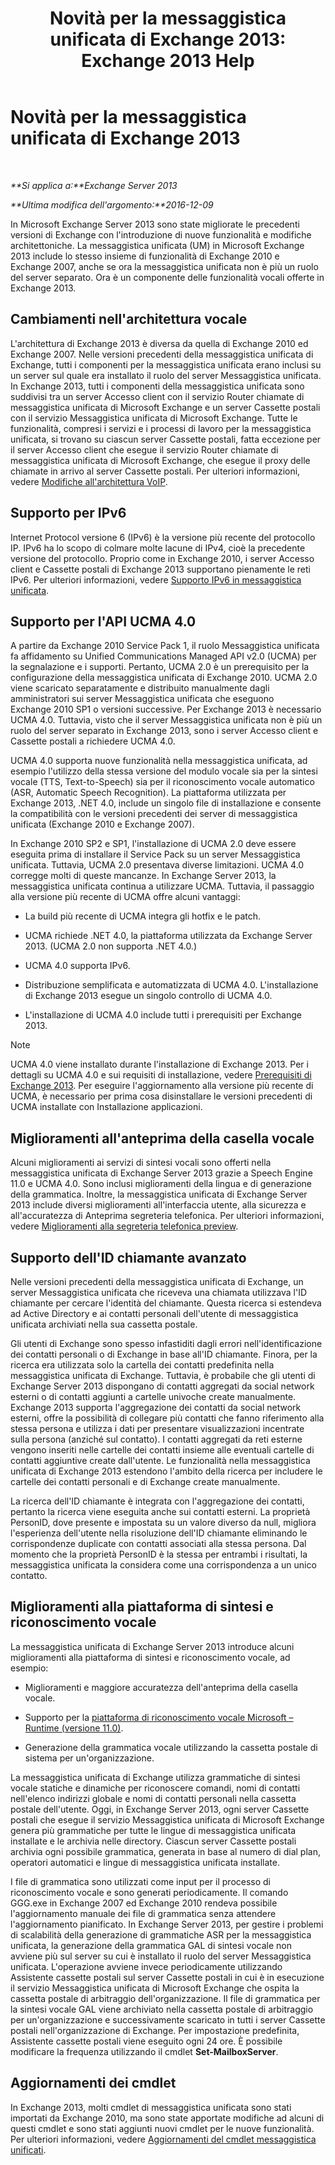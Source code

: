 ﻿---
title: 'Novità per la messaggistica unificata di Exchange 2013: Exchange 2013 Help'
TOCTitle: Novità per la messaggistica unificata di Exchange 2013
ms:assetid: a444ef2d-d893-408e-adf9-c9d8a8b07593
ms:mtpsurl: https://technet.microsoft.com/it-it/library/JJ150545(v=EXCHG.150)
ms:contentKeyID: 50481315
ms.date: 05/22/2018
mtps_version: v=EXCHG.150
ms.translationtype: MT
---

# Novità per la messaggistica unificata di Exchange 2013

 

_**Si applica a:**Exchange Server 2013_

_**Ultima modifica dell'argomento:**2016-12-09_

In Microsoft Exchange Server 2013 sono state migliorate le precedenti versioni di Exchange con l'introduzione di nuove funzionalità e modifiche architettoniche. La messaggistica unificata (UM) in Microsoft Exchange 2013 include lo stesso insieme di funzionalità di Exchange 2010 e Exchange 2007, anche se ora la messaggistica unificata non è più un ruolo del server separato. Ora è un componente delle funzionalità vocali offerte in Exchange 2013.

## Cambiamenti nell'architettura vocale

L'architettura di Exchange 2013 è diversa da quella di Exchange 2010 ed Exchange 2007. Nelle versioni precedenti della messaggistica unificata di Exchange, tutti i componenti per la messaggistica unificata erano inclusi su un server sul quale era installato il ruolo del server Messaggistica unificata. In Exchange 2013, tutti i componenti della messaggistica unificata sono suddivisi tra un server Accesso client con il servizio Router chiamate di messaggistica unificata di Microsoft Exchange e un server Cassette postali con il servizio Messaggistica unificata di Microsoft Exchange. Tutte le funzionalità, compresi i servizi e i processi di lavoro per la messaggistica unificata, si trovano su ciascun server Cassette postali, fatta eccezione per il server Accesso client che esegue il servizio Router chiamate di messaggistica unificata di Microsoft Exchange, che esegue il proxy delle chiamate in arrivo al server Cassette postali. Per ulteriori informazioni, vedere [Modifiche all'architettura VoIP](voice-architecture-changes-exchange-2013-help.md).

## Supporto per IPv6

Internet Protocol versione 6 (IPv6) è la versione più recente del protocollo IP. IPv6 ha lo scopo di colmare molte lacune di IPv4, cioè la precedente versione del protocollo. Proprio come in Exchange 2010, i server Accesso client e Cassette postali di Exchange 2013 supportano pienamente le reti IPv6. Per ulteriori informazioni, vedere [Supporto IPv6 in messaggistica unificata](ipv6-support-in-unified-messaging-exchange-2013-help.md).

## Supporto per l'API UCMA 4.0

A partire da Exchange 2010 Service Pack 1, il ruolo Messaggistica unificata fa affidamento su Unified Communications Managed API v2.0 (UCMA) per la segnalazione e i supporti. Pertanto, UCMA 2.0 è un prerequisito per la configurazione della messaggistica unificata di Exchange 2010. UCMA 2.0 viene scaricato separatamente e distribuito manualmente dagli amministratori sui server Messaggistica unificata che eseguono Exchange 2010 SP1 o versioni successive. Per Exchange 2013 è necessario UCMA 4.0. Tuttavia, visto che il server Messaggistica unificata non è più un ruolo del server separato in Exchange 2013, sono i server Accesso client e Cassette postali a richiedere UCMA 4.0.

UCMA 4.0 supporta nuove funzionalità nella messaggistica unificata, ad esempio l'utilizzo della stessa versione del modulo vocale sia per la sintesi vocale (TTS, Text-to-Speech) sia per il riconoscimento vocale automatico (ASR, Automatic Speech Recognition). La piattaforma utilizzata per Exchange 2013, .NET 4.0, include un singolo file di installazione e consente la compatibilità con le versioni precedenti dei server di messaggistica unificata (Exchange 2010 e Exchange 2007).

In Exchange 2010 SP2 e SP1, l'installazione di UCMA 2.0 deve essere eseguita prima di installare il Service Pack su un server Messaggistica unificata. Tuttavia, UCMA 2.0 presentava diverse limitazioni. UCMA 4.0 corregge molti di queste mancanze. In Exchange Server 2013, la messaggistica unificata continua a utilizzare UCMA. Tuttavia, il passaggio alla versione più recente di UCMA offre alcuni vantaggi:

  - La build più recente di UCMA integra gli hotfix e le patch.

  - UCMA richiede .NET 4.0, la piattaforma utilizzata da Exchange Server 2013. (UCMA 2.0 non supporta .NET 4.0.)

  - UCMA 4.0 supporta IPv6.

  - Distribuzione semplificata e automatizzata di UCMA 4.0. L'installazione di Exchange 2013 esegue un singolo controllo di UCMA 4.0.

  - L'installazione di UCMA 4.0 include tutti i prerequisiti per Exchange 2013.


> [!NOTE]
> UCMA 4.0 viene installato durante l'installazione di Exchange 2013. Per i dettagli su UCMA 4.0 e sui requisiti di installazione, vedere <A href="exchange-2013-prerequisites-exchange-2013-help.md">Prerequisiti di Exchange 2013</A>. Per eseguire l'aggiornamento alla versione più recente di UCMA, è necessario per prima cosa disinstallare le versioni precedenti di UCMA installate con Installazione applicazioni.



## Miglioramenti all'anteprima della casella vocale

Alcuni miglioramenti ai servizi di sintesi vocali sono offerti nella messaggistica unificata di Exchange Server 2013 grazie a Speech Engine 11.0 e UCMA 4.0. Sono inclusi miglioramenti della lingua e di generazione della grammatica. Inoltre, la messaggistica unificata di Exchange Server 2013 include diversi miglioramenti all'interfaccia utente, alla sicurezza e all'accuratezza di Anteprima segreteria telefonica. Per ulteriori informazioni, vedere [Miglioramenti alla segreteria telefonica preview](voice-mail-preview-enhancements-exchange-2013-help.md).

## Supporto dell'ID chiamante avanzato

Nelle versioni precedenti della messaggistica unificata di Exchange, un server Messaggistica unificata che riceveva una chiamata utilizzava l'ID chiamante per cercare l'identità del chiamante. Questa ricerca si estendeva ad Active Directory e ai contatti personali dell'utente di messaggistica unificata archiviati nella sua cassetta postale.

Gli utenti di Exchange sono spesso infastiditi dagli errori nell'identificazione dei contatti personali o di Exchange in base all'ID chiamante. Finora, per la ricerca era utilizzata solo la cartella dei contatti predefinita nella messaggistica unificata di Exchange. Tuttavia, è probabile che gli utenti di Exchange Server 2013 dispongano di contatti aggregati da social network esterni o di contatti aggiunti a cartelle univoche create manualmente. Exchange 2013 supporta l'aggregazione dei contatti da social network esterni, offre la possibilità di collegare più contatti che fanno riferimento alla stessa persona e utilizza i dati per presentare visualizzazioni incentrate sulla persona (anziché sul contatto). I contatti aggregati da reti esterne vengono inseriti nelle cartelle dei contatti insieme alle eventuali cartelle di contatti aggiuntive create dall'utente. Le funzionalità nella messaggistica unificata di Exchange 2013 estendono l'ambito della ricerca per includere le cartelle dei contatti personali e di Exchange create manualmente.

La ricerca dell'ID chiamante è integrata con l'aggregazione dei contatti, pertanto la ricerca viene eseguita anche sui contatti esterni. La proprietà PersonID, dove presente e impostata su un valore diverso da null, migliora l'esperienza dell'utente nella risoluzione dell'ID chiamante eliminando le corrispondenze duplicate con contatti associati alla stessa persona. Dal momento che la proprietà PersonID è la stessa per entrambi i risultati, la messaggistica unificata la considera come una corrispondenza a un unico contatto.

## Miglioramenti alla piattaforma di sintesi e riconoscimento vocale

La messaggistica unificata di Exchange Server 2013 introduce alcuni miglioramenti alla piattaforma di sintesi e riconoscimento vocale, ad esempio:

  - Miglioramenti e maggiore accuratezza dell'anteprima della casella vocale.

  - Supporto per la [piattaforma di riconoscimento vocale Microsoft – Runtime (versione 11.0)](https://go.microsoft.com/fwlink/p/?linkid=253196).

  - Generazione della grammatica vocale utilizzando la cassetta postale di sistema per un'organizzazione.

La messaggistica unificata di Exchange utilizza grammatiche di sintesi vocale statiche e dinamiche per riconoscere comandi, nomi di contatti nell'elenco indirizzi globale e nomi di contatti personali nella cassetta postale dell'utente. Oggi, in Exchange Server 2013, ogni server Cassette postali che esegue il servizio Messaggistica unificata di Microsoft Exchange genera più grammatiche per tutte le lingue di messaggistica unificata installate e le archivia nelle directory. Ciascun server Cassette postali archivia ogni possibile grammatica, generata in base al numero di dial plan, operatori automatici e lingue di messaggistica unificata installate.

I file di grammatica sono utilizzati come input per il processo di riconoscimento vocale e sono generati periodicamente. Il comando GGG.exe in Exchange 2007 ed Exchange 2010 rendeva possibile l'aggiornamento manuale dei file di grammatica senza attendere l'aggiornamento pianificato. In Exchange Server 2013, per gestire i problemi di scalabilità della generazione di grammatiche ASR per la messaggistica unificata, la generazione della grammatica GAL di sintesi vocale non avviene più sul server su cui è installato il ruolo del server Messaggistica unificata. L'operazione avviene invece periodicamente utilizzando Assistente cassette postali sul server Cassette postali in cui è in esecuzione il servizio Messaggistica unificata di Microsoft Exchange che ospita la cassetta postale di arbitraggio dell'organizzazione. Il file di grammatica per la sintesi vocale GAL viene archiviato nella cassetta postale di arbitraggio per un'organizzazione e successivamente scaricato in tutti i server Cassette postali nell'organizzazione di Exchange. Per impostazione predefinita, Assistente cassette postali viene eseguito ogni 24 ore. È possibile modificare la frequenza utilizzando il cmdlet **Set-MailboxServer**.

## Aggiornamenti dei cmdlet

In Exchange 2013, molti cmdlet di messaggistica unificata sono stati importati da Exchange 2010, ma sono state apportate modifiche ad alcuni di questi cmdlet e sono stati aggiunti nuovi cmdlet per le nuove funzionalità. Per ulteriori informazioni, vedere [Aggiornamenti del cmdlet messaggistica unificati](unified-messaging-cmdlet-updates-exchange-2013-help.md).

